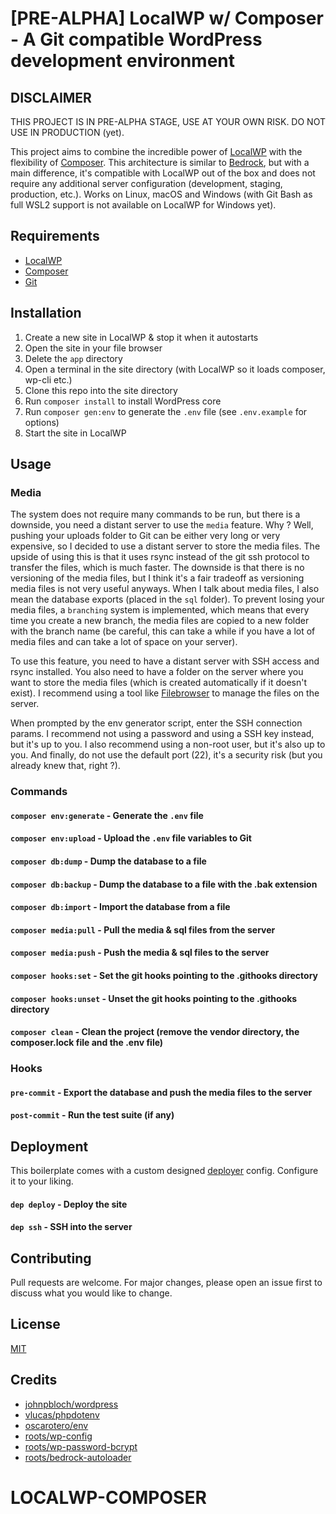 # [PRE-ALPHA] LocalWP w/ Composer - A Git compatible WordPress development environment

## DISCLAIMER

THIS PROJECT IS IN PRE-ALPHA STAGE, USE AT YOUR OWN RISK. DO NOT USE IN PRODUCTION (yet).

This project aims to combine the incredible power of [LocalWP](https://localwp.com/) with the flexibility of [Composer](https://getcomposer.org/).
This architecture is similar to [Bedrock](https://roots.io/bedrock/), but with a main difference, it's compatible with LocalWP out of the box and does not require any additional server configuration (development, staging, production, etc.).
Works on Linux, macOS and Windows (with Git Bash as full WSL2 support is not available on LocalWP for Windows yet).

## Requirements

- [LocalWP](https://localwp.com/)
- [Composer](https://getcomposer.org/)
- [Git](https://git-scm.com/)

## Installation

1. Create a new site in LocalWP & stop it when it autostarts
2. Open the site in your file browser
3. Delete the `app` directory
4. Open a terminal in the site directory (with LocalWP so it loads composer, wp-cli etc.)
5. Clone this repo into the site directory
6. Run `composer install` to install WordPress core
7. Run `composer gen:env` to generate the `.env` file (see `.env.example` for options)
8. Start the site in LocalWP

## Usage

### Media

The system does not require many commands to be run, but there is a downside, you need a distant server to use the `media` feature.
Why ? Well, pushing your uploads folder to Git can be either very long or very expensive, so I decided to use a distant server to store the media files.
The upside of using this is that it uses rsync instead of the git ssh protocol to transfer the files, which is much faster.
The downside is that there is no versioning of the media files, but I think it's a fair tradeoff as versioning media files is not very useful anyways.
When I talk about media files, I also mean the database exports (placed in the `sql` folder).
To prevent losing your media files, a `branching` system is implemented, which means that every time you create a new branch, the media files are copied to a new folder with the branch name (be careful, this can take a while if you have a lot of media files and can take a lot of space on your server).

To use this feature, you need to have a distant server with SSH access and rsync installed.
You also need to have a folder on the server where you want to store the media files (which is created automatically if it doesn't exist).
I recommend using a tool like [Filebrowser](https://filebrowser.org/) to manage the files on the server.

When prompted by the env generator script, enter the SSH connection params.
I recommend not using a password and using a SSH key instead, but it's up to you.
I also recommend using a non-root user, but it's also up to you.
And finally, do not use the default port (22), it's a security risk (but you already knew that, right ?).

### Commands

#### `composer env:generate` - Generate the `.env` file

#### `composer env:upload` - Upload the `.env` file variables to Git

#### `composer db:dump` - Dump the database to a file

#### `composer db:backup` - Dump the database to a file with the .bak extension

#### `composer db:import` - Import the database from a file

#### `composer media:pull` - Pull the media & sql files from the server

#### `composer media:push` - Push the media & sql files to the server

#### `composer hooks:set` - Set the git hooks pointing to the .githooks directory

#### `composer hooks:unset` - Unset the git hooks pointing to the .githooks directory

#### `composer clean` - Clean the project (remove the vendor directory, the composer.lock file and the .env file)

### Hooks

#### `pre-commit` - Export the database and push the media files to the server

#### `post-commit` - Run the test suite (if any)

## Deployment

This boilerplate comes with a custom designed [deployer](https://deployer.org/) config.
Configure it to your liking.

#### `dep deploy` - Deploy the site

#### `dep ssh` - SSH into the server

## Contributing

Pull requests are welcome.
For major changes, please open an issue first to discuss what you would like to change.

## License

[MIT](https://choosealicense.com/licenses/mit/)

## Credits

- [johnpbloch/wordpress](https://packagist.org/packages/johnpbloch/wordpress)
- [vlucas/phpdotenv](https://packagist.org/packages/vlucas/phpdotenv)
- [oscarotero/env](https://packagist.org/packages/oscarotero/env)
- [roots/wp-config](https://packagist.org/packages/roots/wp-config)
- [roots/wp-password-bcrypt](https://packagist.org/packages/roots/wp-password-bcrypt)
- [roots/bedrock-autoloader](https://packagist.org/packages/roots/bedrock-autoloader)

# LOCALWP-COMPOSER

